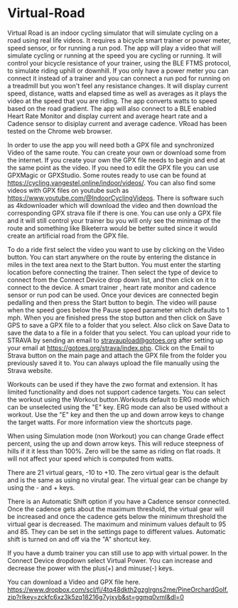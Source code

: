 # Virtual-Road
Virtual Road is an indoor cycling simulator that will simulate cycling on a road using real life videos. It requires a bicycle smart trainer or power meter, speed sensor, or for running a run pod. The app will play a video that will simulate cycling or running at the speed you are cycling or running. It will control your bicycle resistance of your trainer, using the BLE FTMS protocol, to simulate riding uphill or downhill. If you only have a power meter you can connect it instead of a trainer and you can connect a run pod for running on a treadmill but you won't feel any resistance changes. It will display current speed, distance, watts and elapsed time as well as averages as it plays the video at the speed that you are riding. The app converts watts to speed based on the road gradient. The app will also connect to a BLE enabled Heart Rate Monitor and display current and average heart rate and a Cadence sensor to disiplay current and average cadence. VRoad has been tested on the Chrome web browser.

In order to use the app you will need both a GPX file and synchronized Video of the same route. You can create your own or download some from the internet. If you create your own the GPX file needs to begin and end at the same point as the video. If you need to edit the GPX file you can use GPXMagic or GPXStudio. Some routes ready to use can be found at https://cycling.vangestel.online/indoor/videos/. You can also find some videos with GPX files on youtube such as https://www.youtube.com/@IndoorCyclingVideos. There is software such as 4kdownloader which will download the video and then download the corresponding GPX strava file if there is one. You can use only a GPX file and it will still control your trainer bu you will only see the minimap of the route and something like Biketerra would be better suited since it would create an artificial road from the GPX file.

To do a ride first select the video you want to use by clicking on the Video button. You can start anywhere on the route by entering the distance in miles in the text area next to the Start button. You must enter the starting location before connecting the trainer. Then select the type of device to connect from the Connect Device drop down list, and then click on it to connect to the device. A smart trainer , heart rate monitor and cadence sensor or run pod can be used. Once your devices are connected begin pedalling and then press the Start button to begin. The video will pause when the speed goes below the Pause speed parameter which defaults to 1 mph. When you are finished press the stop button and then click on Save GPS to save a GPX file to a folder that you select. Also click on Save Data to save the data to a file in a folder that you select. You can upload your ride to STRAVA by sending an email to stravaupload@gotoes.org after setting up your email at https://gotoes.org/strava/index.php. Click on the Email to Strava button on the main page and attach the GPX file from the folder you previously saved it to. You can always upload the file manually using the Strava website.

Workouts can be used if they have the zwo format and extension. It has limited functionality and does not support cadence targets. You can select the workout using the Workout button.Workouts default to ERG mode which can be unselected using the "E" key. ERG mode can also be used without a workout. Use the "E" key and then the up and down arrow keys to change the target watts. For more information view the shortcuts page.

When using Simulation mode (non Workout) you can change Grade effect percent, using the up and down arrow keys. This will reduce steepness of hills if it it less than 100%. Zero will be the same as riding on flat roads. It will not affect your speed which is computed from watts.

There are 21 virtual gears, -10 to +10. The zero virtual gear is the default and is the same as using no virutal gear. The virtual gear can be change by using the - and + keys.

There is an Automatic Shift option if you have a Cadence sensor connected. Once the cadence gets about the maximum threshold, the virtual gear will be increased and once the cadence gets below the minimum threshold the virtual gear is decreased. The maximum and minimum values default to 95 and 85. They can be set in the settings page to different values. Automatic shift is turned on and off via the "A" shortcut key.

If you have a dumb trainer you can still use to app with virtual power. In the Connect Device dropdown select Virtual Power. You can increase and decrease the power with the plus(+) and minuse(-) keys.

You can download a Video and GPX file here. https://www.dropbox.com/scl/fi/4tq48dkth2gzglrgns2me/PineOrchardGolf.zip?rlkey=zckfc6xz3k5zq18216g7yjxyb&st=ggmq0vml&dl=0
